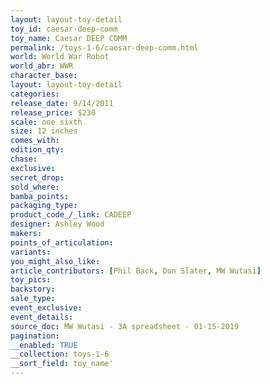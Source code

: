 ```yaml
---
layout: layout-toy-detail 
toy_id: caesar-deep-comm
toy_name: Caesar DEEP COMM
permalink: /toys-1-6/caesar-deep-comm.html
world: World War Robot
world_abr: WWR
character_base: 
layout: layout-toy-detail
categories: 
release_date: 9/14/2011
release_price: $230 
scale: one sixth
size: 12 inches
comes_with: 
edition_qty: 
chase: 
exclusive: 
secret_drop: 
sold_where: 
bamba_points: 
packaging_type: 
product_code_/_link: CADEEP
designer: Ashley Wood
makers: 
points_of_articulation: 
variants: 
you_might_also_like: 
article_contributors: [Phil Back, Don Slater, MW Wutasi]
toy_pics: 
backstory: 
sale_type: 
event_exclusive: 
event_details: 
source_doc: MW Wutasi - 3A spreadsheet - 01-15-2019
pagination: 
__enabled: TRUE
__collection: toys-1-6
__sort_field: toy_name'
---
```

